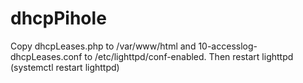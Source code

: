 # dhcpPihole
Copy dhcpLeases.php to /var/www/html and 10-accesslog-dhcpLeases.conf to /etc/lighttpd/conf-enabled.  Then restart lighttpd (systemctl restart lighttpd)
